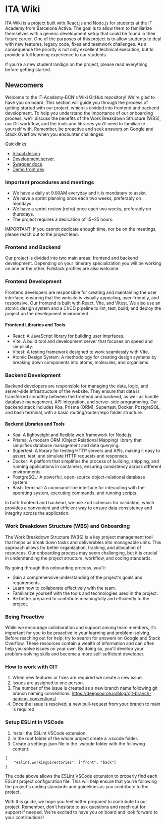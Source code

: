 # ITA Wiki

ITA Wiki is a project built with React.js and Node.js for students at the IT Academy from Barcelona Activa. The goal is to allow them to familiarize themselves with a generic development setup that could be found in their future career. One of the purposes of this project is to allow students to deal with new features, legacy code, fixes and teamwork challenges. As a consequence the priority is not only excellent technical execution, but to provide a full learning experience to our students.

If you're a new student landign on the project, please read everything before getting started.

## Newcomers

Welcome to the IT-Academy-BCN's Wiki GitHub repository! We're glad to have you on board. This section will guide you through the process of getting started with our project, which is divided into frontend and backend development. To help you understand the importance of our onboarding process, we'll discuss the benefits of the Work Breakdown Structure (WBS), our Git workflow, and the tools and libraries you'll need to familiarize yourself with. Remember, be proactive and seek answers on Google and Stack Overflow when you encounter challenges.

Quicklinks:

- <a href="https://www.figma.com/file/ScWpDKxEB3wEGbztXMSJO3/MVP-Wiki-IT-Academy">Visual design</a>.
- <a href="https://dev.itadirectory.eurecatacademy.org/">Development server</a>.
- <a href="https://dev.api.itadirectory.eurecatacademy.org/api/v1/api-docs">Swagger docs</a>.
- <a href="https://dev.itadirectory.eurecatacademy.org/">Demo front dev</a>.

### Important procedures and meetings

- We have a daily at 9.00AM everyday and it is mandatary to assist.
- We have a sprint planning once each two weeks, preferably on mondays.
- We have a sprint review (retro) once each two weeks, preferably on thursdays.
- The project requires a dedication of 15~25 hours.

IMPORTANT: If you cannot dedicate enough time, nor be on the meetings, please reach out to the project lead.

### Frontend and Backend

Our project is divided into two main areas: frontend and backend development. Depending on your itinerary specialization you will be working on one or the other. Fullstack profiles are also welcome.

### Frontend Development

Frontend developers are responsible for creating and maintaining the user interface, ensuring that the website is visually appealing, user-friendly, and responsive. Our frontend is built with React, Vite, and Vitest. We also use an atomic design system and a CI/CD pipeline to lint, test, build, and deploy the project on the development environment.

#### Frontend Libraries and Tools

- React: A JavaScript library for building user interfaces.
- Vite: A build tool and development server that focuses on speed and simplicity.
- Vitest: A testing framework designed to work seamlessly with Vite.
- Atomic Design System: A methodology for creating design systems by breaking down components into atoms, molecules, and organisms.

### Backend Development

Backend developers are responsible for managing the data, logic, and server-side infrastructure of the website. They ensure that data is transferred smoothly between the frontend and backend, as well as handle database management, API integration, and server-side programming. Our backend stack includes Koa, Prisma (ORM), Supertest, Docker, PostgreSQL, and bash terminal, with a basic routing/router/repo folder structure.

#### Backend Libraries and Tools

- Koa: A lightweight and flexible web framework for Node.js.
- Prisma: A modern ORM (Object Relational Mapping) library that simplifies database management and data querying.
- Supertest: A library for testing HTTP servers and APIs, making it easy to assert, test, and simulate HTTP requests and responses.
- Docker: A platform that simplifies the process of building, shipping, and running applications in containers, ensuring consistency across different environments.
- PostgreSQL: A powerful, open-source object-relational database system.
- Bash Terminal: A command-line interface for interacting with the operating system, executing commands, and running scripts.

In both frontend and backend, we use Zod schemas for validation, which provides a convenient and efficient way to ensure data consistency and integrity across the application.

### Work Breakdown Structure (WBS) and Onboarding

The Work Breakdown Structure (WBS) is a key project management tool that helps us break down tasks and deliverables into manageable units. This approach allows for better organization, tracking, and allocation of resources. Our onboarding process may seem challenging, but it is crucial in understanding the project structure, workflow, and coding standards.

By going through this onboarding process, you'll:

- Gain a comprehensive understanding of the project's goals and requirements.
- Learn how to collaborate effectively with the team.
- Familiarize yourself with the tools and technologies used in the project.
- Be better prepared to contribute meaningfully and efficiently to the project.

### Being Proactive

While we encourage collaboration and support among team members, it's important for you to be proactive in your learning and problem-solving. Before reaching out for help, try to search for answers on Google and Stack Overflow. These resources contain a wealth of information and can often help you solve issues on your own. By doing so, you'll develop your problem-solving skills and become a more self-sufficient developer.

### How to work with GIT

1. When new features or fixes are required we create a new issue.
2. Issues are assigned to one person.
3. The number of the issue is created as a new branch name following git branch naming conventions: https://deepsource.io/blog/git-branch-naming-conventions/
4. Once the issue is resolved, a new pull-request from your branch to main is required.

### Setup ESLint in VSCode

1. Install the ESLint VSCode extension.
2. In the root folder of the whole project create a .vscode folder.
3. Create a settings.json file in the .vscode folder with the following content:

```
{
    "eslint.workingDirectories": ["front", "back"]
}
```

The code above allows the ESLint VSCode extension to properly find each ESLint project configuration file. This will help ensure that you're following the project's coding standards and guidelines as you contribute to the project.

With this guide, we hope you feel better prepared to contribute to our project. Remember, don't hesitate to ask questions and reach out for support if needed. We're excited to have you on board and look forward to your contributions!
